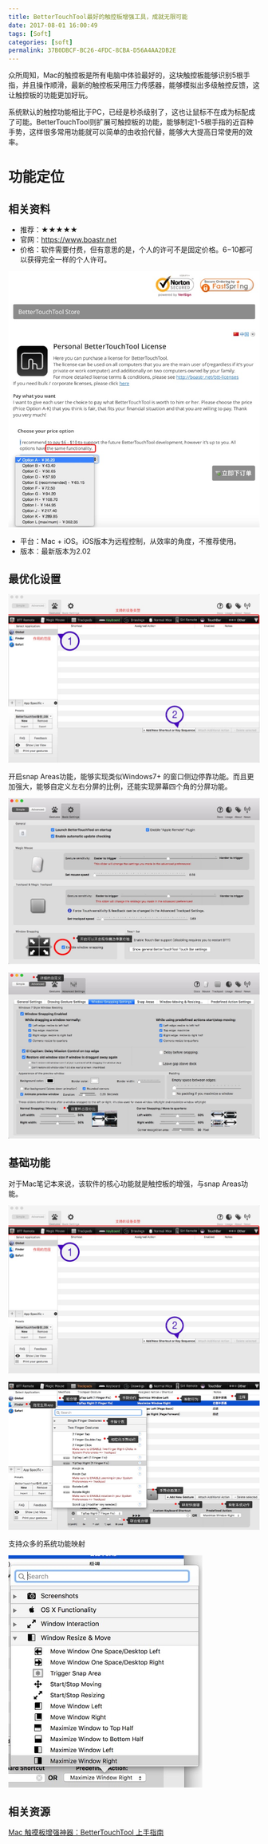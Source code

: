 ```yaml
---
title: BetterTouchTool最好的触控板增强工具，成就无限可能
date: 2017-08-01 16:00:49
tags: [Soft]
categories: [soft]
permalink: 37B0DBCF-BC26-4FDC-8CBA-D56A4AA2DB2E
---
```


众所周知，Mac的触控板是所有电脑中体验最好的，这块触控板能够识别5根手指，并且操作顺滑，最新的触控板采用压力传感器，能够模拟出多级触控反馈，这让触控板的功能更加好玩。

系统默认的触控功能相比于PC，已经是秒杀级别了，这也让鼠标不在成为标配成了可能。BetterTouchTool则扩展可触控板的功能，能够制定1-5根手指的近百种手势，这样很多常用功能就可以简单的由收拾代替，能够大大提高日常使用的效率。

# 功能定位

## 相关资料

* 推荐：★★★★★
* 官网：https://www.boastr.net
* 价格：软件需要付费，但有意思的是，个人的许可不是固定价格。$6-$10都可以获得完全一样的个人许可。

![2017725102843](bettertouchtool/2017725102843.jpg)

* 平台：Mac + iOS。iOS版本为远程控制，从效率的角度，不推荐使用。
* 版本：最新版本为2.02

## 最优化设置

![2017725102856](bettertouchtool/2017725102856.jpg)

开启snap Areas功能，能够实现类似Windows7+ 的窗口侧边停靠功能。而且更加强大，能够自定义左右分屏的比例，还能实现屏幕四个角的分屏功能。

![2017725102911](bettertouchtool/2017725102911.jpg)

![2017725102919](bettertouchtool/2017725102919.jpg)

## 基础功能

对于Mac笔记本来说，该软件的核心功能就是触控板的增强，与snap Areas功能。

![2017725102856](bettertouchtool/2017725102856-20190406233643909.jpg)

![2017725103032](bettertouchtool/2017725103032.jpg)

支持众多的系统功能映射

![2017725103041](bettertouchtool/2017725103041.jpg)

## 相关资源

[Mac 触摸板增强神器：BetterTouchTool 上手指南](https://sspai.com/post/27094)
